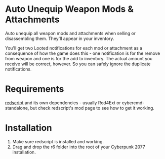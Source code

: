 Auto Unequip Weapon Mods & Attachments
======================================

Auto unequip all weapon mods and attachments when selling or disassembling them.  They'll appear in your inventory.

You'll get two Looted notifications for each mod or attachment as a consequence of how the game does this - one notification is for the remove from weapon and one is for the add to inventory.  The actual amount you receive will be correct, however.  So you can safely ignore the duplicate notifications.

Requirements
============

[redscript](https://www.nexusmods.com/cyberpunk2077/mods/1511) and its own dependencies - usually Red4Ext or cybercmd-standalone, but check redscript's mod page to see how to get it working.

Installation
============

1. Make sure redscript is installed and working.
2. Drag and drop the r6 folder into the root of your Cyberpunk 2077 installation.
